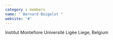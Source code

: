 ```yaml
---
category : members
name: " Bernard Boigelot " 
website: '#'
---
```

Institut Montefiore
Université Ligèe
Liege, Belgium

